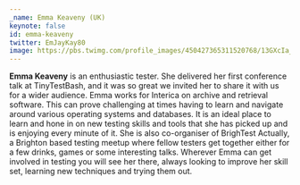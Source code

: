 ```yaml
---
_name: Emma Keaveny (UK)
keynote: false
id: emma-keaveny
twitter: EmJayKay80
image: https://pbs.twimg.com/profile_images/450427365311520768/13GXcIa_.jpeg
---
```

**Emma Keaveny** is an enthusiastic tester. She delivered her first conference talk at TinyTestBash, and it was so great we invited her to share it with us for a wider audience. Emma works for Interica on archive and retrieval software. This can prove challenging at times having to learn and navigate around various operating systems and databases.  It is an ideal place to learn and hone in on new testing skills and tools that she has picked up and is enjoying every minute of it.  She is also co-organiser of BrighTest Actually, a Brighton based testing meetup where fellow testers get together either for a few drinks, games or some interesting talks.  Wherever Emma can get involved in testing you will see her there, always looking to improve her skill set, learning new techniques and trying them out.
